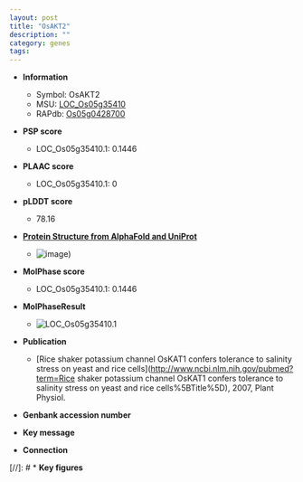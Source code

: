 ```yaml
---
layout: post
title: "OsAKT2"
description: ""
category: genes
tags: 
---
```


* **Information**  
    + Symbol: OsAKT2  
    + MSU: [LOC_Os05g35410](http://rice.plantbiology.msu.edu/cgi-bin/ORF_infopage.cgi?orf=LOC_Os05g35410)  
    + RAPdb: [Os05g0428700](http://rapdb.dna.affrc.go.jp/viewer/gbrowse_details/irgsp1?name=Os05g0428700)  

* **PSP score**  
    + LOC_Os05g35410.1: 0.1446 

* **PLAAC score**  
    + LOC_Os05g35410.1: 0 

* **pLDDT score**
    + 78.16

* **[Protein Structure from AlphaFold and UniProt](https://www.uniprot.org/uniprotkb/Q75HP9/entry#structure)**
    + ![image](https://ricepsp.github.io/images/Q7/AF-Q75HP9-F1.png))

* **MolPhase score**
    + LOC_Os05g35410.1: 0.1446

* **MolPhaseResult**
    + ![LOC_Os05g35410.1](https://ricepsp.github.io/pictures/LOC_Os05g/LOC_Os05g35410.1.png)

* **Publication**  
    + [Rice shaker potassium channel OsKAT1 confers tolerance to salinity stress on yeast and rice cells](http://www.ncbi.nlm.nih.gov/pubmed?term=Rice shaker potassium channel OsKAT1 confers tolerance to salinity stress on yeast and rice cells%5BTitle%5D), 2007, Plant Physiol.

* **Genbank accession number**  

* **Key message**  

* **Connection**  

[//]: # * **Key figures**  


